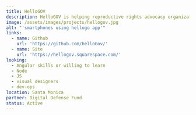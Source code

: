 ```yaml
---
title: HelloGOV
description: HelloGOV is helping reproductive rights advocacy organizations connect supporters to their state assembly and state senate representatives for call campaigns. The HelloGOV webapp generates a campaign shortlink that can be used in texts, social posts, and more.
image: /assets/images/projects/hellogov.jpg
alt: "'smartphones using hellogo app'"
links:
  - name: Github
    url: 'https://github.com/helloGov/'
  - name: Site
    url: 'https://hellogov.squarespace.com/'
looking: 
  - Angular skills or willing to learn 
  - Node 
  - JS 
  - visual designers 
  - dev-ops
location: Santa Monica
partner: Digital Defense Fund
status: Active
---
```


